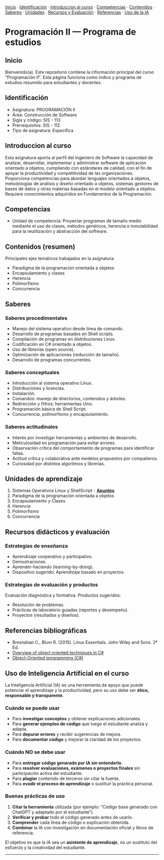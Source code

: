 [Inicio](#inicio) · [Identificación](#identificación) · [Introduccion al curso](#introduccion-al-curso) · [Competencias](#competencias) · [Contenidos](#contenidos-resumen) · [Saberes](#saberes) · [Unidades](#unidades-de-aprendizaje) · [Recursos y Evaluación](#recursos-didácticos-y-evaluación) · [Referencias](#referencias-bibliográficas) · [Uso de la IA](#uso-de-inteligencia-artificial-en-el-curso) 

# Programación II — Programa de estudios 

## Inicio
Bienvenido(a). Este repositorio contiene la información principal del curso "Programación II". Esta página funciona como índice y programa de estudios resumido para estudiantes y docentes.

## Identificación
- Asignatura: PROGRAMACIÓN II  
- Área: Construcción de Software  
- Sigla y código: SIS - 113  
- Prerrequisitos: SIS - 112  
- Tipo de asignatura: Específica

## Introduccion al curso
Esta asignatura aporta al perfil del Ingeniero de Software la capacidad de analizar, desarrollar, implementar y administrar software de aplicación orientado a objetos, cumpliendo con estándares de calidad, con el fin de apoyar la productividad y competitividad de las organizaciones. 
Proporciona competencias para abordar lenguajes orientados a objetos, metodologías de análisis y diseño orientado a objetos, sistemas gestores de bases de datos y otras materias basadas en el modelo orientado a objetos. Requiere conocimientos adquiridos en Fundamentos de la Programación.

## Competencias
- Unidad de competencia: Proyectar programas de tamaño medio mediante el uso de clases, métodos genéricos, herencia e inmutabilidad para la reutilización y abstracción del software.

## Contenidos (resumen)
Principales ejes temáticos trabajados en la asignatura:
- Paradigma de la programación orientada a objetos
- Encapsulamiento y clases
- Herencia
- Polimorfismo
- Concurrencia

## Saberes

### Saberes procedimentales
- Manejo del sistema operativo desde línea de comando.
- Desarrollo de programas basados en Shell scripts.
- Compilación de programas en distribuciones Linux.
- Codificación en C# orientado a objetos.
- Uso de librerías (open source).
- Optimización de aplicaciones (reducción de tamaño).
- Desarrollo de programas concurrentes.

### Saberes conceptuales
- Introducción al sistema operativo Linux.
- Distribuciones y licencias.
- Instalación.
- Comandos: manejo de directorios, contenidos y árboles.
- Redirección y filtros; herramientas Unix.
- Programación básica de Shell Script.
- Concurrencia, polimorfismo y encapsulamiento.

### Saberes actitudinales
- Interés por investigar herramientas y ambientes de desarrollo.
- Meticulosidad en programación para evitar errores.
- Observación crítica del comportamiento de programas para identificar fallas.
- Actitud crítica y colaborativa ante modelos propuestos por compañeros.
- Curiosidad por distintos algoritmos y librerías.


## Unidades de aprendizaje
1. Sistemas Operativos Linux y ShellScript - **[Apuntes](./Sistemas%20Operativos%20Linux%20y%20ShellScript/apuntes.md)**
2. Paradigma de la programación orientada a objetos  
3. Encapsulamiento y Clases
4. Herencia
5. Polimorfismo
6. Concurrencia

## Recursos didácticos y evaluación

### Estrategias de enseñanza
- Aprendizaje cooperativo y participativo.  
- Demostraciones.
- Aprender-haciendo (learning-by-doing).
- Dispositivo sugerido: Aprendizaje basado en proyectos.

### Estrategias de evaluación y productos
Evaluación diagnóstica y formativa. Productos sugeridos:
- Resolución de problemas.  
- Prácticas de laboratorio guiadas (reportes y desempeño).  
- Proyectos (resultados y diseños).

## Referencias bibliográficas
- Bresnahan C., Blum R. (2015). Linux Essentials. John Wiley and Sons. 2ª Ed.  
- [Overview of object oriented techniques in C#](https://learn.microsoft.com/en-us/dotnet/csharp/fundamentals/object-oriented/)
- [Object-Oriented programming (C#)](https://learn.microsoft.com/en-us/dotnet/csharp/fundamentals/tutorials/oop)

## Uso de Inteligencia Artificial en el curso

La Inteligencia Artificial (IA) es una herramienta de apoyo que puede potenciar el aprendizaje y la productividad, pero su uso debe ser **ético, responsable y transparente**.

### Cuándo se puede usar
- Para **investigar conceptos** y obtener explicaciones adicionales.  
- Para **generar ejemplos de código** que luego el estudiante analiza y adapta.  
- Para **depurar errores** y recibir sugerencias de mejora.  
- Para **documentar código** y mejorar la claridad de los proyectos.  

### Cuándo NO se debe usar
- Para **entregar código generado por IA sin entenderlo**.  
- Para **resolver evaluaciones, exámenes o proyectos finales** sin participación activa del estudiante.  
- Para **plagiar** contenido de terceros sin citar la fuente.  
- Para **evadir el proceso de aprendizaje** o sustituir la práctica personal.  

### Buenas prácticas de uso
1. **Citar la herramienta** utilizada (por ejemplo: “Código base generado con ChatGPT y adaptado por el estudiante”).  
2. **Verificar y probar** todo el código generado antes de usarlo.  
3. **Comprender** cada línea de código o explicación obtenida.  
4. **Combinar** la IA con investigación en documentación oficial y libros de referencia.  

El objetivo es que la IA sea un **asistente de aprendizaje**, no un sustituto del esfuerzo y la creatividad del estudiante.

---
